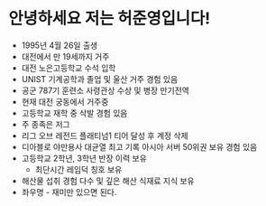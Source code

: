 # 안녕하세요 저는 허준영입니다!
* 1995년 4월 26일 출생
* 대전에서 만 19세까지 거주
* 대전 노은고등학교 수석 입학
* UNIST 기계공학과 졸업 및 울산 거주 경험 있음
* 공군 787기 훈련소 사령관상 수상 및 병장 만기전역
* 현재 대전 궁동에서 거주중
* 고등학교 재학 중 삭발 경험 있음
* 주 종족은 저그
* 리그 오브 레전드 플래티넘1 티어 달성 후 계정 삭제
* 디아블로 야만용사 대균열 최고 기록 아시아 서버 50위권 보유 경험 있음
* 고등학교 2학년, 3학년 반장 이력 보유
  * 최단시간 레임덕 칭호 보유
* 해산물 섭취 경험 다수 및 깊은 해산 식재료 지식 보유   
* 좌우명 - 재미만 있으면 된다.
